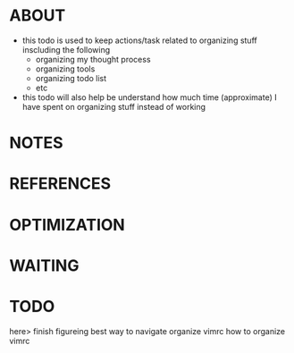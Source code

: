 # ABOUT
* this todo is used to keep actions/task related to organizing stuff inscluding the following
    * organizing my thought process
    * organizing tools 
    * organizing todo list
    * etc
* this todo will also help be understand how much time (approximate) I have spent on organizing 
 stuff instead of working
# NOTES
# REFERENCES
# OPTIMIZATION
# WAITING
# TODO
here> finish figureing best way to navigate
organize vimrc 
    how to organize vimrc

